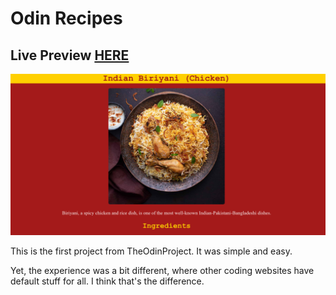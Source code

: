 # Odin Recipes
## Live Preview <a href="https://afnsami.github.io/odin_recipes" target="_blank">HERE</a>

<img src="recipes/preview.png">

<p>This is the first project from TheOdinProject. It was simple and easy.</p>
<p>Yet, the experience was a bit different, where other coding websites have default stuff for all. I think that's the difference.</p>
